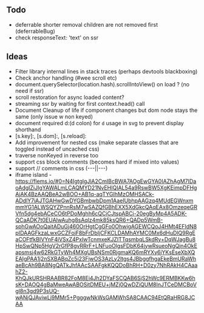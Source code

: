 ## Todo
- deferrable shorter removal children are not removed first (deferrableBug)
- check responseText: 'text' on ssr

## Ideas
- Filter library internal lines in stack traces (perhaps devtools blackboxing)
- Check anchor handling (#wee scroll etc)
- document.querySelector(location.hash).scrollIntoView() on load ? (no need if ssr)
- scroll restoration for async loaded content?
- streaming ssr by waiting for first context.head() call
- Document Cleanup of life if component changes but dom node stays the same (only issue w non keyed)
- document required d:(d colon) for `d` usage in svg to prevent display shorthand
- [s.key]:, [s.dom]:, [s.reload]:
- Add improvement for nested css (make separate classes that are toggled instead of uncached css)
- traverse nonKeyed in reverse too
- support css block comments (becomes hard if mixed into values)
- support // comments in css (---||---)
- iframe island - https://flems.io/#0=N4IgtglgJlA2CmIBcBWA7AOgEwGYA0IAZhAgM7IDaoAdgIZiJIgYAWALmLCAQMYD21NvEHIQIAL54a9RswBW5XgKEimpDFHgAjAK4BzAAQBeA2wBOO+AB1q-aqTYGIhMzOMHSACk-ADdlY7iAJTGAHwGwDYGBmbwbDpm1AaeIUbhpAAGzq4MUdEGWnxmmmYG1ALWSQYZPnnRsM7wSAZQfGBhEXX5XdGkcQAqEAx8OmzeqeGRVfn5dg4ebACeCO6tPDoMghh6cQCiCJtspABCi-20egByMp4A5ADK-QCaADK7t0EUAIwAuhg8sAqlz4mk85ksQR6+QADp5WmB-sphGwAOoQaitADuGj460OrHgtCgGFo0OhwigAGEWCQoJ4HMt4EFIdN8pIDAAGFkzaLwxGCZFojF8bFrDbIjCFKCLDAMhAYMC0Mx6dHuDlQ9RgEaCOFtfkBIVYnF4iVSxZ4PxIwTcnmxeKJZITTqsmbqLSkdRy+DqWJagBu8HpSwQNp5HgV2rGfP8gvRRrF+LNFuoOlgsFDbK64jywRsueoNgQjn4OkEapsmsj4w62RkGTyWh4MXgUBsNSm0RjgmaKQ6mRYXy6jYKsEseXbXQEAIgPAA1j2nSXBABqZc5i23FjwOS3AzLy2ltgs4JBbggfhgaEkeBmURaWhaeBcAh9BA8NgQATkJhfAAcSAAFgkKQQDoBhRH+D0zy7NhRAkH4CAaahZ2-KhQJkURSHRAABR82FoM8Ei4Jh2DYaFSCQAB6SjS2hWc9ERMBKKw6hsK+DAOQ4gBaMweAwABOSitDMEU+jMZj0QwDZiQUM8lnJTCeDMCBoVgl8n3gd9P3sUQ-wANjQJAviwLj9MMr5+PgggwNkWsGAMWhSA8CAAC94EtQRaHRG8JCAA
